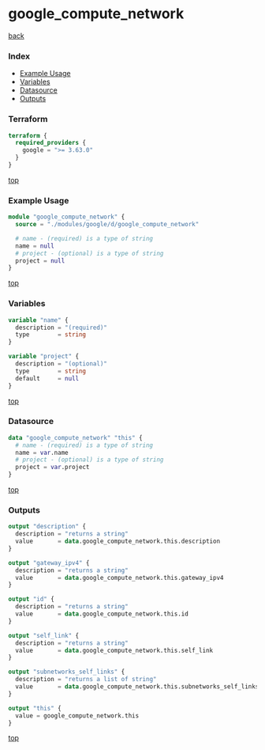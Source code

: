 # google_compute_network

[back](../google.md)

### Index

- [Example Usage](#example-usage)
- [Variables](#variables)
- [Datasource](#datasource)
- [Outputs](#outputs)

### Terraform

```terraform
terraform {
  required_providers {
    google = ">= 3.63.0"
  }
}
```

[top](#index)

### Example Usage

```terraform
module "google_compute_network" {
  source = "./modules/google/d/google_compute_network"

  # name - (required) is a type of string
  name = null
  # project - (optional) is a type of string
  project = null
}
```

[top](#index)

### Variables

```terraform
variable "name" {
  description = "(required)"
  type        = string
}

variable "project" {
  description = "(optional)"
  type        = string
  default     = null
}
```

[top](#index)

### Datasource

```terraform
data "google_compute_network" "this" {
  # name - (required) is a type of string
  name = var.name
  # project - (optional) is a type of string
  project = var.project
}
```

[top](#index)

### Outputs

```terraform
output "description" {
  description = "returns a string"
  value       = data.google_compute_network.this.description
}

output "gateway_ipv4" {
  description = "returns a string"
  value       = data.google_compute_network.this.gateway_ipv4
}

output "id" {
  description = "returns a string"
  value       = data.google_compute_network.this.id
}

output "self_link" {
  description = "returns a string"
  value       = data.google_compute_network.this.self_link
}

output "subnetworks_self_links" {
  description = "returns a list of string"
  value       = data.google_compute_network.this.subnetworks_self_links
}

output "this" {
  value = google_compute_network.this
}
```

[top](#index)